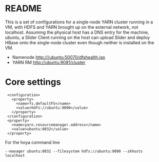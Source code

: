<!---
   Licensed to the Apache Software Foundation (ASF) under one or more
   contributor license agreements.  See the NOTICE file distributed with
   this work for additional information regarding copyright ownership.
   The ASF licenses this file to You under the Apache License, Version 2.0
   (the "License"); you may not use this file except in compliance with
   the License.  You may obtain a copy of the License at

       http://www.apache.org/licenses/LICENSE-2.0

   Unless required by applicable law or agreed to in writing, software
   distributed under the License is distributed on an "AS IS" BASIS,
   WITHOUT WARRANTIES OR CONDITIONS OF ANY KIND, either express or implied.
   See the License for the specific language governing permissions and
   limitations under the License.
-->
  
 # README
 
This is a set of configurations for a single-node YARN cluster running in
a VM, with HDFS and YARN brought up on the external network, not localhost.
Assuming the physical host has a DNS entry for the machine, *ubuntu*, 
a Slider Client running on the host can upload Slider and deploy HBase onto
the single-node cluster even though neither is installed on the VM.
 
 
 * Namenode [http:///ubuntu:50070/dfshealth.jsp](﻿http://ubuntu:50070/dfshealth.jsp)
 * YARN RM [﻿http://ubuntu:9081/cluster](﻿http://ubuntu:9081/cluster)
 
 # Core settings
 
     <configuration>
       <property>
         <name>fs.defaultFS</name>
         <value>hdfs://ubuntu:9090</value>
       </property>
     </configuration>
     <property>
       <name>yarn.resourcemanager.address</name>
       <value>ubuntu:8032</value>
     </property>
 
 
 For the hoya command line
 
    --manager ubuntu:8032 --filesystem hdfs://ubuntu:9090 --zkhosts localhost
 
 
